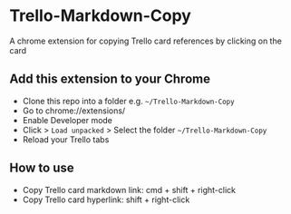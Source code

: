 # Trello-Markdown-Copy
A chrome extension for copying Trello card references by clicking on the card

## Add this extension to your Chrome
- Clone this repo into a folder e.g. `~/Trello-Markdown-Copy`
- Go to chrome://extensions/
- Enable Developer mode
- Click > `Load unpacked` > Select the folder `~/Trello-Markdown-Copy`
- Reload your Trello tabs

## How to use
- Copy Trello card markdown link: cmd + shift + right-click
- Copy Trello card hyperlink: shift + right-click

